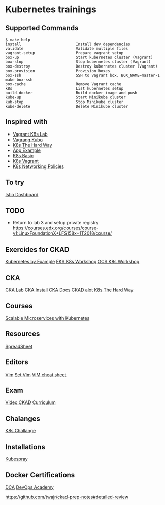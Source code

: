 # Kubernetes trainings

## Supported Commands

<!-- START makefile-doc -->
```
$ make help 
install                        Install dev dependencies
validate                       Validate multiple files
vagrant-setup                  Prepare vagrant setup
box-up                         Start kubernetes cluster (Vagrant)
box-stop                       Stop kubernetes cluster (Vagrant)
box-destroy                    Destroy kubernetes cluster (Vagrant)
box-provision                  Provision boxes
box-ssh                        SSH to Vagrant box. BOX_NAME=master-1 make box-ssh
box-cache                      Remove Vagrant cache
k8s                            List kubernetes setup
build-docker                   Build docker image and push
kube-up                        Start Minikube cluster
kub-stop                       Stop Minikube cluster
kube-delete                    Delete Minikube cluster 
```
<!-- END makefile-doc -->

## Inspired with

- [Vagrant K8s Lab](https://github.com/xbernpa/vagrant-kubernetes-lab)
- [Vagrang Kubo](https://github.com/rgl/kubernetes-ubuntu-vagrant)
- [K8s The Hard Way](https://github.com/kelseyhightower/kubernetes-the-hard-way/blob/master/docs/04-certificate-authority.md)
- [App Example](https://github.com/ik-learning/vagrant-ubuntu-k8s/tree/master/examples/client/go)
- [K8s Basic](https://kubernetes.io/docs/tutorials/kubernetes-basics/)
- [K8s Vagrant](https://github.com/ereslibre/kubernetes-cluster-vagrant)
- [K8s Networking Policies](https://github.com/ahmetb/kubernetes-network-policy-recipes)
<!-- TODO certificates out. Deploy stuff via worker -->

## To try

[Istio Dashboard](https://github.com/ik-kubernetes/naftis)

## TODO

- Return to lab 3 and setup private registry
https://courses.edx.org/courses/course-v1:LinuxFoundationX+LFS158x+1T2018/course/

## Exercides for CKAD


[Kubernetes by Example](http://kubernetesbyexample.com/)
[EKS K8s Workshop](https://github.com/aws-samples/aws-workshop-for-kubernetes)
[GCS K8s Workshop](https://github.com/aws-samples/aws-workshop-for-kubernetes)

## CKA

[CKA Lab](https://github.com/walidshaari/Kubernetes-Certified-Administrator)
[CKA Install](https://www.avthart.com/posts/create-your-own-minikube-using-vagrant-and-kubeadm/)
[CKA Docs](https://github.com/walidshaari/Kubernetes-Certified-Administrator)
[CKAD alot](https://github.com/dgkanatsios/CKAD-exercises)
[K8s The Hard Way](https://github.com/kelseyhightower/kubernetes-the-hard-way)

## Courses

[Scalable Microservices with Kubernetes](https://eu.udacity.com/course/scalable-microservices-with-kubernetes--ud615)

## Resources

[SpreadSheet](https://docs.google.com/spreadsheets/d/10NltoF_6y3mBwUzQ4bcQLQfCE1BWSgUDcJXy-Qp2JEU/edit#gid=0)

## Editors

[Vim](https://devhints.io/vim)
[Set Vim](https://stackoverflow.com/questions/26962999/wrong-indentation-when-editing-yaml-in-vim)
[VIM cheat sheet](https://vim.rtorr.com/)

## Exam

[Video CKAD](https://www.youtube.com/watch?v=rnemKrveZks&feature=youtu.be)
[Curriculum](https://github.com/cncf/curriculum)

## Chalanges

[K8s Challange](https://github.com/kodekloudhub/kubernetes-challenge-1-wordpress)

## Installations

[Kubespray](https://github.com/kubernetes-sigs/kubespray)

## Docker Certifications

[DCA](https://github.com/Evalle/DCA)
[DevOps Academy](https://github.com/DevOps-Academy-Org/dca-prep-guide)


https://github.com/twajr/ckad-prep-notes#detailed-review